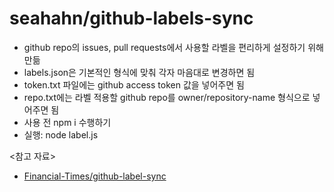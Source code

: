 # seahahn/github-labels-sync

- github repo의 issues, pull requests에서 사용할 라벨을 편리하게 설정하기 위해 만듦
- labels.json은 기본적인 형식에 맞춰 각자 마음대로 변경하면 됨
- token.txt 파일에는 github access token 값을 넣어주면 됨
- repo.txt에는 라벨 적용할 github repo를 owner/repository-name 형식으로 넣어주면 됨
- 사용 전 npm i 수행하기
- 실행: node label.js

<참고 자료>

- [Financial-Times/github-label-sync](https://github.com/Financial-Times/github-label-sync)
